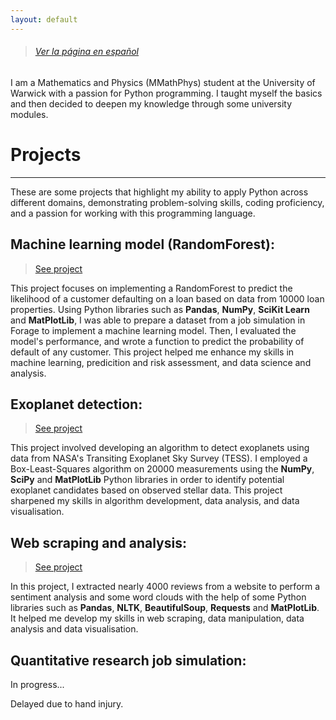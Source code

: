 ```yaml
---
layout: default
---
```


> ###### [Ver la página en español](./spanish.html)

I am a Mathematics and Physics (MMathPhys) student at the University of Warwick with a passion for Python programming. I taught myself the basics and then decided to deepen my knowledge through some university modules.

# Projects
* * *

These are some projects that highlight my ability to apply Python across different domains, demonstrating problem-solving skills, coding proficiency, and a passion for working with this programming language.


## Machine learning model (RandomForest):
> [See project](./projects/probability_default.html)

This project focuses on implementing a RandomForest to predict the likelihood of a customer defaulting on a loan based on data from 10000 loan properties. Using Python libraries such as **Pandas**, **NumPy**, **SciKit Learn** and **MatPlotLib**, I was able to prepare a dataset from a job simulation in Forage to implement a machine learning model. Then, I evaluated the model's performance, and wrote a function to predict the probability of default of any customer. This project helped me enhance my skills in machine learning, predicition and risk assessment, and data science and analysis.


## Exoplanet detection:
> [See project](./projects/exoplanet_detection.html)

This project involved developing an algorithm to detect exoplanets using data from NASA's Transiting Exoplanet Sky Survey (TESS). I employed a Box-Least-Squares algorithm on 20000 measurements using the **NumPy**, **SciPy** and **MatPlotLib** Python libraries in order to identify potential exoplanet candidates based on observed stellar data. This project sharpened my skills in algorithm development, data analysis, and data visualisation.

## Web scraping and analysis:
> [See project](./projects/web_scraping.html)

In this project, I extracted nearly 4000 reviews from a website to perform a sentiment analysis and some word clouds with the help of some Python libraries such as **Pandas**, **NLTK**, **BeautifulSoup**, **Requests** and **MatPlotLib**. It helped me develop my skills in web scraping, data manipulation, data analysis and data visualisation.


## Quantitative research job simulation:
In progress... 

Delayed due to hand injury.

